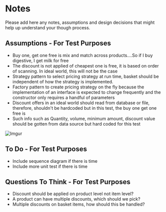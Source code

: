 # Notes

Please add here any notes, assumptions and design decisions that might help up understand your though process.

## Assumptions - For Test Purposes
- Buy one, get one free is mix and match across products....So if I buy digestive, I get milk for free
- The discount is not applied of cheapest one is free, it is based on order of scanning. In  ideal world, this will
not be the case
- Strategy pattern to select pricing strategy at run time, basket should be independent of how the strategy is implemented.
- Factory pattern to create pricing strategy on the fly because the implementation of an interface is expected to change 
frequently and the constructor only requires a handful of parameters
- Discount offers in an ideal world should read from database or file, therefore, shouldn't be hardcoded but in this test,
the buy one get one free is
- Such info such as Quantity, volume, minimum amount, discount value should be gotten from data source but hard coded for this test

![Imgur](https://imgur.com/GWW0Su4.png)


## To Do - For Test Purposes
- Include sequence diagram if there is time
- Include more unit test if there is time

## Questions To Think - For Test Purposes
- Discount should be applied on product level not item level?
- A product can have multiple discounts, which should we pick? 
- Multiple discounts on basket items, how should this be handled?
